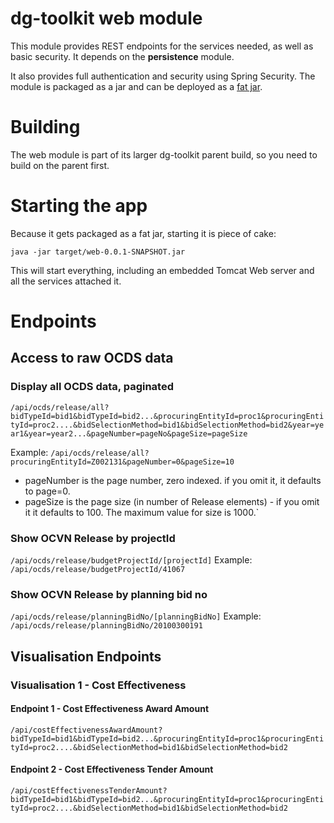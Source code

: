 # dg-toolkit web module

This module provides REST endpoints for the services needed, as well as basic security. It depends on the **persistence** module.

It also provides full authentication and security using Spring Security.
The module is packaged as a jar and can be deployed as a [fat jar](http://docs.spring.io/spring-boot/docs/current/reference/html/howto-build.html).

# Building

The web module is part of its larger dg-toolkit parent build, so you need to build on the parent first.

# Starting the app

Because it gets packaged as a fat jar, starting it is piece of cake:

`java -jar target/web-0.0.1-SNAPSHOT.jar`

This will start everything, including an embedded Tomcat Web server and all the services attached it.



# Endpoints

## Access to raw OCDS data

### Display all OCDS data, paginated

`/api/ocds/release/all?bidTypeId=bid1&bidTypeId=bid2...&procuringEntityId=proc1&procuringEntityId=proc2....&bidSelectionMethod=bid1&bidSelectionMethod=bid2&year=year1&year=year2...&pageNumber=pageNo&pageSize=pageSize`

Example: `/api/ocds/release/all?procuringEntityId=Z002131&pageNumber=0&pageSize=10`

* pageNumber is the page number, zero indexed. if you omit it, it defaults to page=0.
* pageSize is the page size (in number of Release elements) - if you omit it it defaults to 100. The maximum value for size is 1000.`

### Show OCVN Release by projectId

`/api/ocds/release/budgetProjectId/[projectId]`
Example: `/api/ocds/release/budgetProjectId/41067`

### Show OCVN Release by planning bid no

`/api/ocds/release/planningBidNo/[planningBidNo]`
Example: `/api/ocds/release/planningBidNo/20100300191`


## Visualisation Endpoints

### Visualisation 1 - Cost Effectiveness

#### Endpoint 1 - Cost Effectiveness Award Amount

`/api/costEffectivenessAwardAmount?bidTypeId=bid1&bidTypeId=bid2...&procuringEntityId=proc1&procuringEntityId=proc2....&bidSelectionMethod=bid1&bidSelectionMethod=bid2`


#### Endpoint 2 - Cost Effectiveness Tender Amount


`/api/costEffectivenessTenderAmount?bidTypeId=bid1&bidTypeId=bid2...&procuringEntityId=proc1&procuringEntityId=proc2....&bidSelectionMethod=bid1&bidSelectionMethod=bid2`


